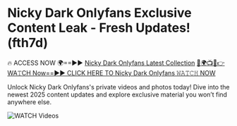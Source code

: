 # Nicky Dark Onlyfans Exclusive Content Leak - Fresh Updates! (fth7d)

🔥 ACCESS NOW 🌍==►► <a href="https://tinyurl.com/3fjeunct" rel="nofollow">Nicky Dark Onlyfans Latest Collection</a></h3>
[🔴🌍📺📱👉WA𝚃CH Now==►► CLICK HERE TO Nicky Dark Onlyfans 𝚆𝙰𝚃𝙲𝙷 NOW](https://tinyurl.com/3fjeunct)

Unlock Nicky Dark Onlyfans's private videos and photos today! Dive into the newest 2025 content updates and explore exclusive material you won’t find anywhere else.


<a href="https://tinyurl.com/3fjeunct" rel="nofollow" data-target="animated-image.originalLink"><img src="https://camo.githubusercontent.com/8a4f000d20f83aca3bf7ec5f350d767afa0574a8a352519fd8cfa583a6f93a33/68747470733a2f2f692e696d6775722e636f6d2f644a486b345a712e676966" alt="WATCH Videos" data-canonical-src="https://i.imgur.com/dJHk4Zq.gif" style="max-width: 100%; display: inline-block;" data-target="animated-image.originalImage"></a>
